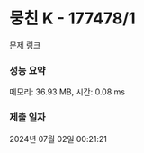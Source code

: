 # 뭉친 K - 177478/1 

[문제 링크](https://level.goorm.io/exam/177478/%EB%AD%89%EC%B9%9C-k/quiz/1) 

### 성능 요약

메모리: 36.93 MB, 시간: 0.08 ms

### 제출 일자

2024년 07월 02일 00:21:21

